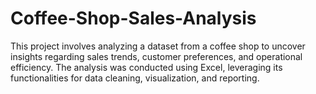 # Coffee-Shop-Sales-Analysis
This project involves analyzing a dataset from a coffee shop to uncover insights regarding sales trends, customer preferences, and operational efficiency. The analysis was conducted using Excel, leveraging its functionalities for data cleaning, visualization, and reporting.
